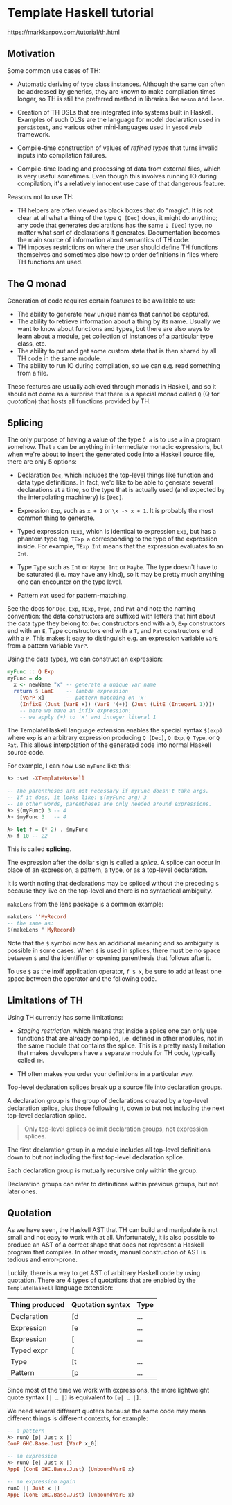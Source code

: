 # Template Haskell tutorial
https://markkarpov.com/tutorial/th.html

## Motivation

Some common use cases of TH:

* Automatic deriving of type class instances. Although the same can often be addressed by generics, they are known to make compilation times longer, so TH is still the preferred method in libraries like `aeson` and `lens`.

* Creation of TH DSLs that are integrated into systems built in Haskell. Examples of such DLSs are the language for model declaration used in `persistent`, and various other mini-languages used in `yesod` web framework.

* Compile-time construction of values of *refined types* that turns invalid inputs into compilation failures.

* Compile-time loading and processing of data from external files, which is very useful sometimes. Even though this involves running IO during compilation, it's a relatively innocent use case of that dangerous feature.

Reasons not to use TH:
- TH helpers are often viewed as black boxes that do "magic". It is not clear at all what a thing of the type `Q [Dec]` does, it might do anything; any code that generates declarations has the same `Q [Dec]` type, no matter what sort of declarations it generates. Documentation becomes the main source of information about semantics of TH code.
- TH imposes restrictions on where the user should define TH functions themselves and sometimes also how to order definitions in files where TH functions are used.

## The Q monad

Generation of code requires certain features to be available to us:
- The ability to generate new unique names that cannot be captured.
- The ability to retrieve information about a thing by its name. Usually we want to know about functions and types, but there are also ways to learn about a module, get collection of instances of a particular type class, etc.
- The ability to put and get some custom state that is then shared by all TH code in the same module.
- The ability to run IO during compilation, so we can e.g. read something from a file.

These features are usually achieved through monads in Haskell, and so it should not come as a surprise that there is a special monad called `Q` (Q for *quotation*) that hosts all functions provided by TH.

## Splicing

The only purpose of having a value of the type `Q a` is to use `a` in a program somehow. That `a` can be anything in intermediate monadic expressions, but when we're about to insert the generated code into a Haskell source file, there are only 5 options:

* Declaration `Dec`, which includes the top-level things like function and data type definitions. In fact, we'd like to be able to generate several declarations at a time, so the type that is actually used (and expected by the interpolating machinery) is `[Dec]`.

* Expression `Exp`, such as `x + 1` or `\x -> x + 1`. It is probably the most common thing to generate.

* Typed expression `TExp`, which is identical to expression `Exp`, but has a phantom type tag, `TExp a` corresponding to the type of the expression inside. For example, `TExp Int` means that the expression evaluates to an `Int`.

* Type `Type` such as `Int` or `Maybe Int` or `Maybe`. The type doesn't have to be saturated (i.e. may have any kind), so it may be pretty much anything one can encounter on the type level.

* Pattern `Pat` used for pattern-matching.

See the docs for `Dec`, `Exp`, `TExp`, `Type`, and `Pat` and note the naming convention: the data constructors are suffixed with letters that hint about the data type they belong to: `Dec` constructors end with a `D`, `Exp` constructors end with an `E`, Type constructors end with a `T`, and `Pat` constructors end with a `P`. This makes it easy to distinguish e.g. an expression variable `VarE` from a pattern variable `VarP`.

Using the data types, we can construct an expression:

```hs
myFunc :: Q Exp
myFunc = do
  x <- newName "x" -- generate a unique var name
  return $ LamE    -- lambda expression
    [VarP x]       -- pattern matching on 'x'
    (InfixE (Just (VarE x)) (VarE '(+)) (Just (LitE (IntegerL 1))))
    -- here we have an infix expression:
    -- we apply (+) to 'x' and integer literal 1
```

The TemplateHaskell language extension enables the special syntax `$(exp)` where `exp` is an arbitrary expression producing `Q [Dec]`, `Q Exp`, `Q Type`, or `Q Pat`. This allows interpolation of the generated code into normal Haskell source code.

For example, I can now use `myFunc` like this:

```hs
λ> :set -XTemplateHaskell

-- The parentheses are not necessary if myFunc doesn't take args.
-- If it does, it looks like: $(myFunc arg) 3
-- In other words, parentheses are only needed around expressions.
λ> $(myFunc) 3 -- 4
λ> $myFunc 3   -- 4

λ> let f = (* 2) . $myFunc
λ> f 10 -- 22
```

This is called **splicing**.

The expression after the dollar sign is called a *splice*. A splice can occur in place of an expression, a pattern, a type, or as a top-level declaration.

It is worth noting that declarations may be spliced without the preceding `$` because they live on the top-level and there is no syntactical ambiguity.

`makeLens` from the lens package is a common example:

```hs
makeLens ''MyRecord
-- the same as:
$(makeLens ''MyRecord)
```

Note that the `$` symbol now has an additional meaning and so ambiguity is possible in some cases. When `$` is used in splices, there must be no space between `$` and the identifier or opening parenthesis that follows after it.

To use `$` as the inxif application operator, `f $ x`, be sure to add at least one space between the operator and the following code.

## Limitations of TH

Using TH currently has some limitations:

* *Staging restriction*, which means that inside a splice one can only use functions that are already compiled, i.e. defined in other modules, not in the same module that contains the splice. This is a pretty nasty limitation that makes developers have a separate module for TH code, typically called `TH`.

* TH often makes you order your definitions in a particular way.

Top-level declaration splices break up a source file into declaration groups.

A declaration group is the group of declarations created by a top-level declaration splice, plus those following it, down to but not including the next top-level declaration splice.

> Only top-level splices delimit declaration groups, not expression splices.

The first declaration group in a module includes all top-level definitions down to but not including the first top-level declaration splice.

Each declaration group is mutually recursive only within the group.

Declaration groups can refer to definitions within previous groups, but not later ones.

## Quotation

As we have seen, the Haskell AST that TH can build and manipulate is not small and not easy to work with at all. Unfortunately, it is also possible to produce an AST of a correct shape that does not represent a Haskell program that compiles. In other words, manual construction of AST is tedious and error-prone.

Luckily, there is a way to get AST of arbitrary Haskell code by using quotation. There are 4 types of quotations that are enabled by the `TemplateHaskell` language extension:

Thing produced  | Quotation syntax  | Type
----------------|-------------------|--------------
Declaration     | [d| … |]          | Q [Dec]
Expression      | [e| … |]          | Q Exp
Expression      | [|  … |]          | Q Exp
Typed expr      | [|| … ||]         | Q (TExp a)
Type            | [t| … |]          | Q Type
Pattern         | [p| … |]          | Q Pat

Since most of the time we work with expressions, the more lightweight quote syntax `[| … |]` is equivalent to `[e| … |]`.

We need several different quoters because the same code may mean different things is different contexts, for example:

```hs
-- a pattern
λ> runQ [p| Just x |]
ConP GHC.Base.Just [VarP x_0]

-- an expression
λ> runQ [e| Just x |]
AppE (ConE GHC.Base.Just) (UnboundVarE x)

-- an expression again
runQ [| Just x |]
AppE (ConE GHC.Base.Just) (UnboundVarE x)
```
